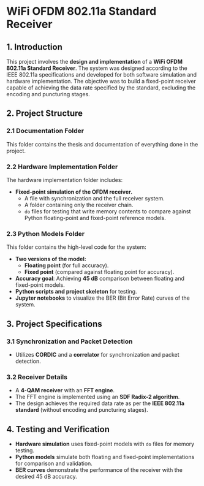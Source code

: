 # **WiFi OFDM 802.11a Standard Receiver**

## **1. Introduction**

This project involves the **design and implementation** of a **WiFi OFDM 802.11a Standard Receiver**. The system was designed according to the IEEE 802.11a specifications and developed for both software simulation and hardware implementation. The objective was to build a fixed-point receiver capable of achieving the data rate specified by the standard, excluding the encoding and puncturing stages.

## **2. Project Structure**

### **2.1 Documentation Folder**
This folder contains the thesis and documentation of everything done in the project.

### **2.2 Hardware Implementation Folder**
The hardware implementation folder includes:
- **Fixed-point simulation of the OFDM receiver.**
  - A file with synchronization and the full receiver system.
  - A folder containing only the receiver chain.
  - `do` files for testing that write memory contents to compare against Python floating-point and fixed-point reference models.

### **2.3 Python Models Folder**
This folder contains the high-level code for the system:
- **Two versions of the model:**
  - **Floating point** (for full accuracy).
  - **Fixed point** (compared against floating point for accuracy).
- **Accuracy goal**: Achieving **45 dB** comparison between floating and fixed-point models.
- **Python scripts and project skeleton** for testing.
- **Jupyter notebooks** to visualize the BER (Bit Error Rate) curves of the system.

## **3. Project Specifications**

### **3.1 Synchronization and Packet Detection**
- Utilizes **CORDIC** and a **correlator** for synchronization and packet detection.

### **3.2 Receiver Details**
- A **4-QAM receiver** with an **FFT engine**.
- The FFT engine is implemented using an **SDF Radix-2 algorithm**.
- The design achieves the required data rate as per the **IEEE 802.11a standard** (without encoding and puncturing stages).

## **4. Testing and Verification**
- **Hardware simulation** uses fixed-point models with `do` files for memory testing.
- **Python models** simulate both floating and fixed-point implementations for comparison and validation.
- **BER curves** demonstrate the performance of the receiver with the desired 45 dB accuracy.

